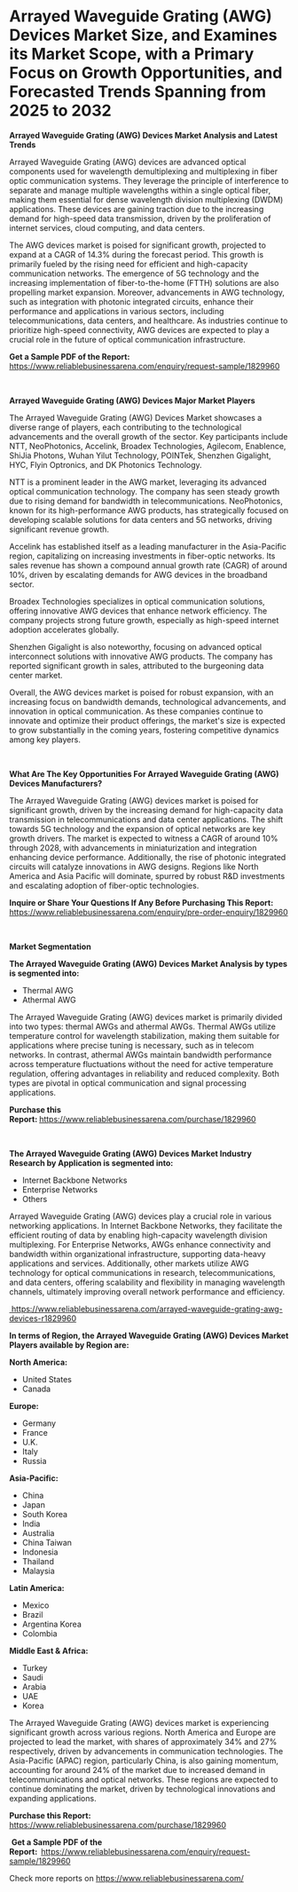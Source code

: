 <p><h1>Arrayed Waveguide Grating (AWG) Devices Market Size, and Examines its Market Scope, with a Primary Focus on Growth Opportunities, and Forecasted Trends Spanning from 2025 to 2032</h1></p><p><strong>Arrayed Waveguide Grating (AWG) Devices Market Analysis and Latest Trends</strong></p>
<p><p>Arrayed Waveguide Grating (AWG) devices are advanced optical components used for wavelength demultiplexing and multiplexing in fiber optic communication systems. They leverage the principle of interference to separate and manage multiple wavelengths within a single optical fiber, making them essential for dense wavelength division multiplexing (DWDM) applications. These devices are gaining traction due to the increasing demand for high-speed data transmission, driven by the proliferation of internet services, cloud computing, and data centers.</p><p>The AWG devices market is poised for significant growth, projected to expand at a CAGR of 14.3% during the forecast period. This growth is primarily fueled by the rising need for efficient and high-capacity communication networks. The emergence of 5G technology and the increasing implementation of fiber-to-the-home (FTTH) solutions are also propelling market expansion. Moreover, advancements in AWG technology, such as integration with photonic integrated circuits, enhance their performance and applications in various sectors, including telecommunications, data centers, and healthcare. As industries continue to prioritize high-speed connectivity, AWG devices are expected to play a crucial role in the future of optical communication infrastructure.</p></p>
<p><strong>Get a Sample PDF of the Report:&nbsp;</strong> <a href="https://www.reliablebusinessarena.com/enquiry/request-sample/1829960?utm_campaign=2349&utm_medium=2&utm_source=Github&utm_content=ia&utm_term=13022025&utm_id=arrayed-waveguide-grating-awg-devices">https://www.reliablebusinessarena.com/enquiry/request-sample/1829960</a></p>
<p>&nbsp;</p>
<p><strong>Arrayed Waveguide Grating (AWG) Devices Major Market Players</strong></p>
<p><p>The Arrayed Waveguide Grating (AWG) Devices Market showcases a diverse range of players, each contributing to the technological advancements and the overall growth of the sector. Key participants include NTT, NeoPhotonics, Accelink, Broadex Technologies, Agilecom, Enablence, ShiJia Photons, Wuhan Yilut Technology, POINTek, Shenzhen Gigalight, HYC, Flyin Optronics, and DK Photonics Technology.</p><p>NTT is a prominent leader in the AWG market, leveraging its advanced optical communication technology. The company has seen steady growth due to rising demand for bandwidth in telecommunications. NeoPhotonics, known for its high-performance AWG products, has strategically focused on developing scalable solutions for data centers and 5G networks, driving significant revenue growth.</p><p>Accelink has established itself as a leading manufacturer in the Asia-Pacific region, capitalizing on increasing investments in fiber-optic networks. Its sales revenue has shown a compound annual growth rate (CAGR) of around 10%, driven by escalating demands for AWG devices in the broadband sector.</p><p>Broadex Technologies specializes in optical communication solutions, offering innovative AWG devices that enhance network efficiency. The company projects strong future growth, especially as high-speed internet adoption accelerates globally. </p><p>Shenzhen Gigalight is also noteworthy, focusing on advanced optical interconnect solutions with innovative AWG products. The company has reported significant growth in sales, attributed to the burgeoning data center market. </p><p>Overall, the AWG devices market is poised for robust expansion, with an increasing focus on bandwidth demands, technological advancements, and innovation in optical communication. As these companies continue to innovate and optimize their product offerings, the market's size is expected to grow substantially in the coming years, fostering competitive dynamics among key players.</p></p>
<p>&nbsp;</p>
<p><strong>What Are The Key Opportunities For Arrayed Waveguide Grating (AWG) Devices Manufacturers?</strong></p>
<p><p>The Arrayed Waveguide Grating (AWG) devices market is poised for significant growth, driven by the increasing demand for high-capacity data transmission in telecommunications and data center applications. The shift towards 5G technology and the expansion of optical networks are key growth drivers. The market is expected to witness a CAGR of around 10% through 2028, with advancements in miniaturization and integration enhancing device performance. Additionally, the rise of photonic integrated circuits will catalyze innovations in AWG designs. Regions like North America and Asia Pacific will dominate, spurred by robust R&D investments and escalating adoption of fiber-optic technologies.</p></p>
<p><strong>Inquire or Share Your Questions If Any Before Purchasing This Report:</strong> <a href="https://www.reliablebusinessarena.com/enquiry/pre-order-enquiry/1829960?utm_campaign=2349&utm_medium=2&utm_source=Github&utm_content=ia&utm_term=13022025&utm_id=arrayed-waveguide-grating-awg-devices">https://www.reliablebusinessarena.com/enquiry/pre-order-enquiry/1829960</a></p>
<p>&nbsp;</p>
<p><strong>Market Segmentation</strong></p>
<p><strong>The Arrayed Waveguide Grating (AWG) Devices Market Analysis by types is segmented into:</strong></p>
<p><ul><li>Thermal AWG</li><li>Athermal AWG</li></ul></p>
<p><p>The Arrayed Waveguide Grating (AWG) devices market is primarily divided into two types: thermal AWGs and athermal AWGs. Thermal AWGs utilize temperature control for wavelength stabilization, making them suitable for applications where precise tuning is necessary, such as in telecom networks. In contrast, athermal AWGs maintain bandwidth performance across temperature fluctuations without the need for active temperature regulation, offering advantages in reliability and reduced complexity. Both types are pivotal in optical communication and signal processing applications.</p></p>
<p><strong>Purchase this Report:&nbsp;</strong><a href="https://www.reliablebusinessarena.com/purchase/1829960?utm_campaign=2349&utm_medium=2&utm_source=Github&utm_content=ia&utm_term=13022025&utm_id=arrayed-waveguide-grating-awg-devices">https://www.reliablebusinessarena.com/purchase/1829960</a></p>
<p>&nbsp;</p>
<p><strong>The Arrayed Waveguide Grating (AWG) Devices Market Industry Research by Application is segmented into:</strong></p>
<p><ul><li>Internet Backbone Networks</li><li>Enterprise Networks</li><li>Others</li></ul></p>
<p><p>Arrayed Waveguide Grating (AWG) devices play a crucial role in various networking applications. In Internet Backbone Networks, they facilitate the efficient routing of data by enabling high-capacity wavelength division multiplexing. For Enterprise Networks, AWGs enhance connectivity and bandwidth within organizational infrastructure, supporting data-heavy applications and services. Additionally, other markets utilize AWG technology for optical communications in research, telecommunications, and data centers, offering scalability and flexibility in managing wavelength channels, ultimately improving overall network performance and efficiency.</p></p>
<p><a href="https://www.reliablebusinessarena.com/arrayed-waveguide-grating-awg-devices-r1829960?utm_campaign=2349&utm_medium=2&utm_source=Github&utm_content=ia&utm_term=13022025&utm_id=arrayed-waveguide-grating-awg-devices">&nbsp;https://www.reliablebusinessarena.com/arrayed-waveguide-grating-awg-devices-r1829960</a></p>
<p><strong>In terms of Region, the Arrayed Waveguide Grating (AWG) Devices Market Players available by Region are:</strong></p>
<p>
    <p> <strong> North America: </strong>
        <ul>
            <li>United States</li>
            <li>Canada</li>
        </ul>
        </p> 
    <p> <strong> Europe: </strong>
        <ul>
            <li>Germany</li>
            <li>France</li>
            <li>U.K.</li>
            <li>Italy</li>
            <li>Russia</li>
        </ul>
        </p> 
    <p> <strong> Asia-Pacific: </strong>
        <ul>
            <li>China</li>
            <li>Japan</li>
            <li>South Korea</li>
            <li>India</li>
            <li>Australia</li>
            <li>China Taiwan</li>
            <li>Indonesia</li>
            <li>Thailand</li>
            <li>Malaysia</li>
        </ul>
        </p> 
    <p> <strong> Latin America: </strong>
        <ul>
            <li>Mexico</li>
            <li>Brazil</li>
            <li>Argentina Korea</li>
            <li>Colombia</li>
        </ul>
        </p> 
    <p> <strong> Middle East & Africa: </strong>
        <ul>
            <li>Turkey</li>
            <li>Saudi</li>
            <li>Arabia</li>
            <li>UAE</li>
            <li>Korea</li>
        </ul>
    </p>
    </p>
<p><p>The Arrayed Waveguide Grating (AWG) devices market is experiencing significant growth across various regions. North America and Europe are projected to lead the market, with shares of approximately 34% and 27% respectively, driven by advancements in communication technologies. The Asia-Pacific (APAC) region, particularly China, is also gaining momentum, accounting for around 24% of the market due to increased demand in telecommunications and optical networks. These regions are expected to continue dominating the market, driven by technological innovations and expanding applications.</p></p>
<p><strong>Purchase this Report: </strong><a href="https://www.reliablebusinessarena.com/purchase/1829960?utm_campaign=2349&utm_medium=2&utm_source=Github&utm_content=ia&utm_term=13022025&utm_id=arrayed-waveguide-grating-awg-devices">https://www.reliablebusinessarena.com/purchase/1829960</a></p>
<p>&nbsp;<strong>Get a Sample PDF of the Report:&nbsp;&nbsp;</strong><a href="https://www.reliablebusinessarena.com/enquiry/request-sample/1829960?utm_campaign=2349&utm_medium=2&utm_source=Github&utm_content=ia&utm_term=13022025&utm_id=arrayed-waveguide-grating-awg-devices">https://www.reliablebusinessarena.com/enquiry/request-sample/1829960</a></p>
<p><strong></strong></p>
<p>Check more reports on <a href="https://www.reliablebusinessarena.com/?utm_campaign=2349&utm_medium=2&utm_source=Github&utm_content=ia&utm_term=13022025&utm_id=arrayed-waveguide-grating-awg-devices">https://www.reliablebusinessarena.com/</a></p>